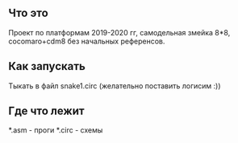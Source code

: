 ## Что это
Проект по платформам 2019-2020 гг, самодельная змейка 8*8, cocomaro+cdm8 без начальных референсов.
## Как запускать
Тыкать в файл snake1.circ (желательно поставить логисим :))
## Где что лежит
*.asm - проги
*.circ - схемы
